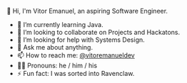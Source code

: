 👋 Hi, I'm Vitor Emanuel, an aspiring Software Engineer.

<!--
**VitorEmanuelDev/vitoremanueldev** is a ✨ _special_ ✨ repository because its `README.md` (this file) appears on your GitHub profile.



Here are some ideas to get you started:

<!--- 🔭 I’m currently working on ...--> 
- 🌱 I’m currently learning Java.
- 👯 I’m looking to collaborate on Projects and Hackatons.
- 🤔 I’m looking for help with Systems Design.
- 💬 Ask me about anything.
- 📫 How to reach me: <a href="https://twitter.com/VitorEmanuelDev"> @vitoremanueldev</a>
- 🏳️‍🌈 Pronouns: he / him / his
- ⚡ Fun fact: I was sorted into Ravenclaw.
